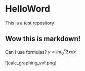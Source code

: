 # HelloWord
This is a test repository

## Wow this is markdown!

Can I use formulas? $y=int_0^x 3x dx$

![calc_graphing_vvf.png]
